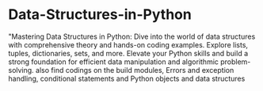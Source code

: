# Data-Structures-in-Python
"Mastering Data Structures in Python: Dive into the world of data structures with comprehensive theory and hands-on coding examples. Explore lists, tuples, dictionaries, sets, and more. Elevate your Python skills and build a strong foundation for efficient data manipulation and algorithmic problem-solving. also find codings on the build modules, Errors and exception handling, conditional statements and Python objects and data structures
